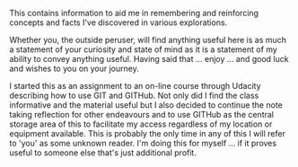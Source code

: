 This contains information to aid me in remembering and reinforcing concepts and facts I've discovered in various explorations.

Whether you, the outside peruser, will find anything useful here is as much a statement of your curiosity and state of mind as it is a statement of my ability to convey anything useful.
Having said that ... enjoy ... and good luck and wishes to you on your journey.

I started this as an assignment to an on-line course through Udacity describing how to use GIT and GITHub. Not only did I find the class informative and the material useful but I also decided to continue the note taking reflection for other endeavours and to use GITHub as the central storage area of this to facilitate my access regardless of my location or equipment available.
This is probably the only time in any of this I will refer to 'you' as some unknown reader. I'm doing this for myself ... if it proves useful to someone else that's just additional profit.
